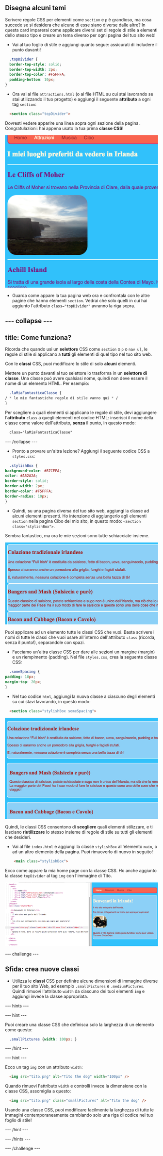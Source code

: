 ## Disegna alcuni temi

Scrivere regole CSS per elementi come `section` e `p` è grandioso, ma cosa succede se si desidera che alcune di esse siano diverse dalle altre? In questa card imparerai come applicare diversi set di regole di stile a elementi dello stesso tipo e creare un tema diverso per ogni pagina del tuo sito web!

+ Vai al tuo foglio di stile e aggiungi quanto segue: assicurati di includere il punto davanti!

```css
  .topDivider {
  border-top-style: solid;
  border-top-width: 2px;
  border-top-color: #F5FFFA;
  padding-bottom: 10px;
}
```

+ Ora vai al file `attractions.html` (o al file HTML su cui stai lavorando se stai utilizzando il tuo progetto) e aggiungi il seguente **attributo** a ogni tag `section`:

```html
  <section class="topDivider">
```

Dovresti vedere apparire una linea sopra ogni sezione della pagina. Congratulazioni: hai appena usato la tua prima **classe CSS**!

![Pagina con linee tra le sezioni](images/sectionsWithTopBorder.png)

+ Guarda come appare la tua pagina web ora e confrontala con le altre pagine che hanno elementi `section`. Vedrai che solo quelli in cui hai aggiunto l'attributo `class="topDivider"` avranno la riga sopra.

## \--- collapse \---

## title: Come funziona?

Ricorda che quando usi un **selettore** CSS come `section` o `p` o `nav ul`, le regole di stile si applicano a **tutti** gli elementi di quel tipo nel tuo sito web.

Con le **classi** CSS, puoi modificare lo stile di solo **alcuni** elementi.

Mettere un punto davanti al tuo selettore lo trasforma in un **selettore di classe**. Una classe può avere qualsiasi nome, quindi non deve essere il nome di un elemento HTML. Per esempio:

```css
  .laMiaFantasticaClasse {
/ * le mie fantastiche regole di stile vanno qui * /
}
```

Per scegliere a quali elementi si applicano le regole di stile, devi aggiungere l'**attributo** `class` a quegli elementi nel codice HTML: inserisci il nome della classe come valore dell'attributo, **senza** il punto, in questo modo:

```html
  class="laMiaFantasticaClasse"
```

\--- /collapse \---

+ Pronto a provare un'altra lezione? Aggiungi il seguente codice CSS a `styles.css`:

```css
  .stylishBox {
background-color: #87CEFA;
color: #A52A2A;
border-style: solid;
border-width: 2px;
border-color: #F5FFFA;
border-radius: 10px;
}
```

+ Quindi, su una pagina diversa del tuo sito web, aggiungi la classe ad alcuni elementi presenti. Ho intenzione di aggiungerlo agli elementi `section` nella pagina Cibo del mio sito, in questo modo: `<section class="stylishBox">`.

Sembra fantastico, ma ora le mie sezioni sono tutte schiacciate insieme.

![Sezioni dall'aspetto piacevole schiacciate insieme](images/squashedSections.png)

Puoi applicare ad un elemento tutte le classi CSS che vuoi. Basta scrivere i nomi di tutte le classi che vuoi usare all'interno dell'attributo `class` (ricorda, senza il punto!), separandole con spazi.

+ Facciamo un'altra classe CSS per dare alle sezioni un margine (margin) e un riempimento (padding). Nel file `styles.css`, crea la seguente classe CSS:

```css
  .someSpacing {
padding: 10px;
margin-top: 20px;
}
```

+ Nel tuo codice `html`, aggiungi la nuova classe a ciascuno degli elementi su cui stavi lavorando, in questo modo:

```html
  <section class="stylishBox someSpacing">
```

![Sezioni con margine e padding aggiunti](images/sectionsWithSpacing.png)

Quindi, le classi CSS consentono di **scegliere** quali elementi stilizzare, e ti lasciano **riutilizzare** lo stesso insieme di regole di stile su tutti gli elementi che desideri.

+ Vai al file `index.html` e aggiungi la classe `stylishBox` all'elemento `main`, o ad un altro elemento della pagina. Puoi rimuoverlo di nuovo in seguito!

```html
    <main class="stylishBox">   
```

Ecco come appare la mia home page con la classe CSS. Ho anche aggiunto la classe `topDivider` al tag `img` con l'immagine di Tito.

![Classi CSS utilizzate nella home page](images/homePageWithClasses.png)

\--- challenge \---

## Sfida: crea nuove classi

+ Utilizza le **classi** CSS per definire alcune dimensioni di immagine diverse per il tuo sito Web, ad esempio `.smallPictures` e `.mediumPictures`. Quindi rimuovi l'attributo `width` da ciascuno dei tuoi elementi `img` e aggiungi invece la classe appropriata.

\--- hints \---

\--- hint \---

Puoi creare una classe CSS che definisca solo la larghezza di un elemento come questo:

```css
  .smallPictures {width: 100px; }
```

\--- /hint \---

\--- hint \---

Ecco un tag `img` con un attributo `width`:

```html
  <img src="tito.png" alt="Tito the dog" width="100px" />       
```

Quando rimuovi l'attributo `width` e controlli invece la dimensione con la classe CSS, assomiglia a questo:

```html
  <img src="tito.png" class="smallPictures" alt="Tito the dog" />       
```

Usando una classe CSS, puoi modificare facilmente la larghezza di tutte le immagini contemporaneamente cambiando solo una riga di codice nel tuo foglio di stile!

\--- /hint \---

\--- /hints \---

\--- /challenge \---